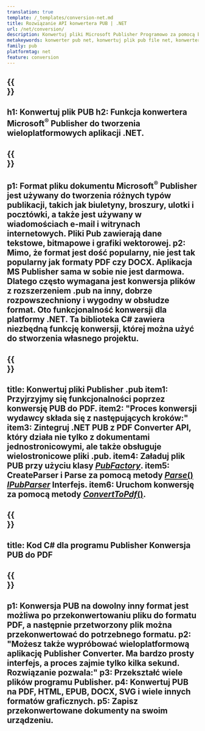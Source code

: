 ```yaml
---
translation: true
template: /_templates/conversion-net.md
title: Rozwiązanie API konwertera PUB | .NET
url: /net/conversion/
description: Konwertuj pliki Microsoft Publisher Programowo za pomocą biblioteki C#. Proste rozwiązanie API do zbudowania własnego projektu konwertera PUB .NET.
metakeywords: konwerter pub net, konwertuj plik pub file net, konwerter pub c#, konwertuj plik pub c#
family: pub
platformtag: net
feature: conversion
---
```


{{<section banner>}}
---
h1: Konwertuj plik PUB
h2: Funkcja konwertera Microsoft<sup>®</sup> Publisher do tworzenia wieloplatformowych aplikacji .NET.
---

{{<section overview>}}
---
p1: Format pliku dokumentu Microsoft<sup>®</sup> Publisher jest używany do tworzenia różnych typów publikacji, takich jak biuletyny, broszury, ulotki i pocztówki, a także jest używany w wiadomościach e-mail i witrynach internetowych. Pliki Pub zawierają dane tekstowe, bitmapowe i grafiki wektorowej.
p2: Mimo, że format jest dość popularny, nie jest tak popularny jak formaty PDF czy DOCX. Aplikacja MS Publisher sama w sobie nie jest darmowa. Dlatego często wymagana jest konwersja plików z rozszerzeniem .pub na inny, dobrze rozpowszechniony i wygodny w obsłudze format. Oto funkcjonalność konwersji dla platformy .NET. Ta biblioteka C# zawiera niezbędną funkcję konwersji, której można użyć do stworzenia własnego projektu.
---

{{<section feature1>}}
---
title: Konwertuj pliki Publisher .pub
item1: Przyjrzyjmy się funkcjonalności poprzez konwersję PUB do PDF.
item2: "Proces konwersji wydawcy składa się z następujących kroków:"
item3: Zintegruj .NET PUB z PDF Converter API, który działa nie tylko z dokumentami jednostronicowymi, ale także obsługuje wielostronicowe pliki .pub.
item4: Załaduj plik PUB przy użyciu klasy [*PubFactory*](https://reference.aspose.com/pub/net/aspose.pub/pubfactory/).
item5: CreateParser i Parse za pomocą metody [*Parse*()](https://reference.aspose.com/pub/net/aspose.pub/ipubparser/parse/) [*IPubParser*](https://reference.aspose.com/pub/net/aspose.pub/ipubparser/) Interfejs.
item6: Uruchom konwersję za pomocą metody [*ConvertToPdf*()](https://reference.aspose.com/pub/net/aspose.pub/ipdfconverter/converttopdf/).
---

{{<section codeexample>}}
---
title: Kod C# dla programu Publisher Konwersja PUB do PDF
---

{{<section summary>}}
---
p1: Konwersja PUB na dowolny inny format jest możliwa po przekonwertowaniu pliku do formatu PDF, a następnie przetworzony plik można przekonwertować do potrzebnego formatu.
p2: "Możesz także wypróbować wieloplatformową aplikację Publisher Converter. Ma bardzo prosty interfejs, a proces zajmie tylko kilka sekund. Rozwiązanie pozwala:"
p3: Przekształć wiele plików programu Publisher.
p4: Konwertuj PUB na PDF, HTML, EPUB, DOCX, SVG i wiele innych formatów graficznych.
p5: Zapisz przekonwertowane dokumenty na swoim urządzeniu.
---
